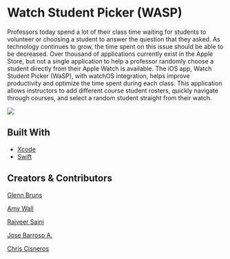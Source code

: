 # Watch Student Picker (WASP)

Professors today spend a lot of their class time waiting for students to volunteer or choosing a student to answer the question that they asked. As technology continues to grow, the time spent on this issue should be able to be decreased. Over thousand of applications currently exist in the Apple Store, but not a single application to help a professor randomly choose a student directly from their Apple Watch is available. The iOS app, Watch Student Picker (WaSP), with watchOS integration, helps improve productivity and optimize the time spent during each class. This application allows instructors to add different course student rosters, quickly navigate through courses, and select a random student straight from their watch.

![](ScreenRecord.gif)

## Built With
<ul>
  <li>
    <a href = "https://github.com/bumptech/glide](https://developer.apple.com/xcode/">Xcode</a>
  </li>
  <li>
    <a href = "https://square.github.io/retrofit](https://developer.apple.com/swift/">Swift</a>
  </li>
</ul>

## Creators & Contributors
<p><a href="https://github.com/grbruns"> Glenn Bruns </a></p>
<p><a href="https://github.com/amemariee"> Amy Wall </a></p>
<p><a href="https://github.com/RajveerSaini02"> Rajveer Saini </a></p>
<p><a href="https://github.com/jbarrosoarr"> Jose Barroso A. </a></p>
<p><a href="https://github.com/ChrisCisneros"> Chris Cisneros </a></p>

